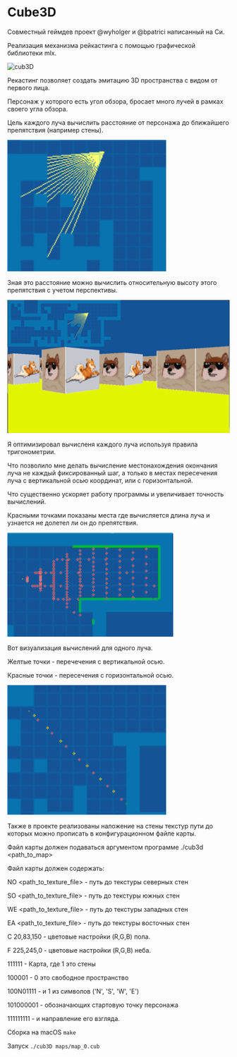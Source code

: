 # Cube3D
Совместный геймдев проект @wyholger и @bpatrici написанный на Си.

Реализация механизма рейкастинга с помощью графической библиотеки mlx.

![cub3D](gif/video.gif)

Рекастинг позволяет создать эмитацию 3D пространства с видом от первого лица.

Персонаж у которого есть угол обзора, бросает много лучей в рамках своего угла обзора.

Цель каждого луча вычислить расстояние от персонажа до ближайшего препятствия (например стены).

![](gif/Screen_1.png)

Зная это расстояние можно вычислить относительную высоту этого препятствия с учетом перспективы.

![](gif/Screen_2.png)

Я оптимизировал вычисленя каждого луча используя правила тригонометрии. 

Что позволило мне делать вычисление местонахождения окончания луча не каждый фиксированный шаг, а только в местах пересечения луча с вертикальной осью координат, или с горизонтальной.

Что существенно ускоряет работу программы и увеличивает точность вычислений.

Красными точками показаны места где вычисляется длина луча и узнается не долетел ли он до препятствия.

![](gif/Screen_3.png)

Вот визуализация вычислений для одного луча.

Желтые точки - перечечения с вертикальной осью.

Красные точки - пересечения с горизонтальной осью.

![](gif/Screen_4.png)

Также в проекте реализованы наложение на стены текстур пути до которых можно прописать в конфигурационном файле карты.

Файл карты должен подаваться аргументом программе ./cub3d <path_to_map>

Файл карты должен содержать:

NO <path_to_texture_file> - путь до текстуры северных стен

SO <path_to_texture_file> - путь до текстуры южных стен

WE <path_to_texture_file> - путь до текстуры западных стен

EA <path_to_texture_file> - путь до текстуры восточных стен

C  20,83,150              - цветовые настройки (R,G,B) пола.

F  225,245,0              - цветовые настройки (R,G,B) неба.

111111                    - Карта, где 1 это стены

100001                    - 0 это свободное пространство

100N01111                 - и 1 из символов ('N', 'S', 'W', 'E')

101000001                 - обозначающих стартовую точку персонажа

111111111                 - и направление его взгляда.

Сборка на macOS `make`

Запуск `./cub3D maps/map_0.cub`

